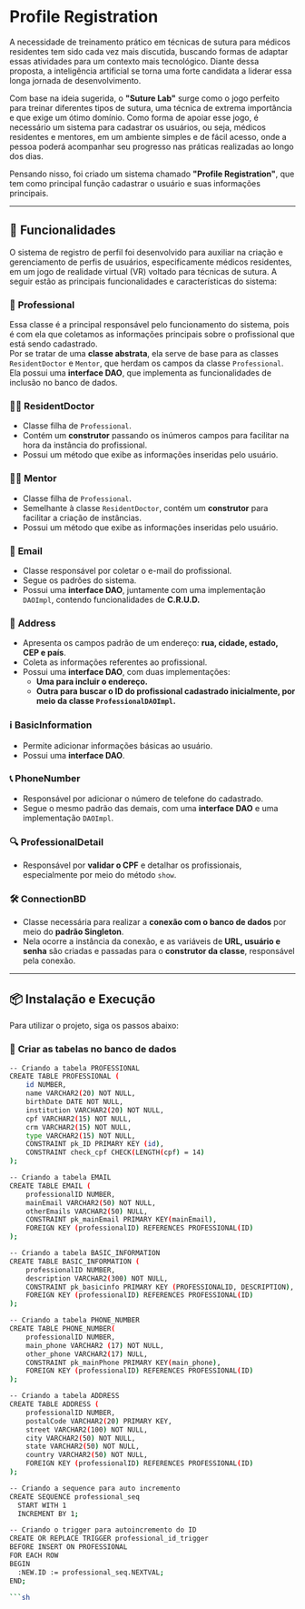 # Profile Registration

A necessidade de treinamento prático em técnicas de sutura para médicos residentes tem sido cada vez mais discutida, buscando formas de adaptar essas atividades para um contexto mais tecnológico. Diante dessa proposta, a inteligência artificial se torna uma forte candidata a liderar essa longa jornada de desenvolvimento.  

Com base na ideia sugerida, o **"Suture Lab"** surge como o jogo perfeito para treinar diferentes tipos de sutura, uma técnica de extrema importância e que exige um ótimo domínio. Como forma de apoiar esse jogo, é necessário um sistema para cadastrar os usuários, ou seja, médicos residentes e mentores, em um ambiente simples e de fácil acesso, onde a pessoa poderá acompanhar seu progresso nas práticas realizadas ao longo dos dias.  

Pensando nisso, foi criado um sistema chamado **"Profile Registration"**, que tem como principal função cadastrar o usuário e suas informações principais.  

---

## 🚀 Funcionalidades  

O sistema de registro de perfil foi desenvolvido para auxiliar na criação e gerenciamento de perfis de usuários, especificamente médicos residentes, em um jogo de realidade virtual (VR) voltado para técnicas de sutura. A seguir estão as principais funcionalidades e características do sistema:  

### 🏥 **Professional**  

Essa classe é a principal responsável pelo funcionamento do sistema, pois é com ela que coletamos as informações principais sobre o profissional que está sendo cadastrado.  
Por se tratar de uma **classe abstrata**, ela serve de base para as classes `ResidentDoctor` e `Mentor`, que herdam os campos da classe `Professional`.  
Ela possui uma **interface DAO**, que implementa as funcionalidades de inclusão no banco de dados.  

### 👨‍⚕️ **ResidentDoctor**  

- Classe filha de `Professional`.  
- Contém um **construtor** passando os inúmeros campos para facilitar na hora da instância do profissional.  
- Possui um método que exibe as informações inseridas pelo usuário.  

### 🧑‍🏫 **Mentor**  

- Classe filha de `Professional`.  
- Semelhante à classe `ResidentDoctor`, contém um **construtor** para facilitar a criação de instâncias.  
- Possui um método que exibe as informações inseridas pelo usuário.  

### 📧 **Email**  

- Classe responsável por coletar o e-mail do profissional.  
- Segue os padrões do sistema.  
- Possui uma **interface DAO**, juntamente com uma implementação `DAOImpl`, contendo funcionalidades de **C.R.U.D.**  

### 📍 **Address**  

- Apresenta os campos padrão de um endereço: **rua, cidade, estado, CEP e país**.  
- Coleta as informações referentes ao profissional.  
- Possui uma **interface DAO**, com duas implementações:  
  - **Uma para incluir o endereço.**  
  - **Outra para buscar o ID do profissional cadastrado inicialmente, por meio da classe `ProfessionalDAOImpl`.**  

### ℹ️ **BasicInformation**  

- Permite adicionar informações básicas ao usuário.  
- Possui uma **interface DAO**.  

### 📞 **PhoneNumber**  

- Responsável por adicionar o número de telefone do cadastrado.  
- Segue o mesmo padrão das demais, com uma **interface DAO** e uma implementação `DAOImpl`.  

### 🔍 **ProfessionalDetail**  

- Responsável por **validar o CPF** e detalhar os profissionais, especialmente por meio do método `show`.  

### 🛠 **ConnectionBD**  

- Classe necessária para realizar a **conexão com o banco de dados** por meio do **padrão Singleton**.  
- Nela ocorre a instância da conexão, e as variáveis de **URL, usuário e senha** são criadas e passadas para o **construtor da classe**, responsável pela conexão.  

---

## 📦 **Instalação e Execução**  

Para utilizar o projeto, siga os passos abaixo:  

### 🔹 **Criar as tabelas no banco de dados**
```sh
-- Criando a tabela PROFESSIONAL
CREATE TABLE PROFESSIONAL (
    id NUMBER, 
    name VARCHAR2(20) NOT NULL,
    birthDate DATE NOT NULL,
    institution VARCHAR2(20) NOT NULL,
    cpf VARCHAR2(15) NOT NULL,
    crm VARCHAR2(15) NOT NULL,
    type VARCHAR2(15) NOT NULL,
    CONSTRAINT pk_ID PRIMARY KEY (id),
    CONSTRAINT check_cpf CHECK(LENGTH(cpf) = 14)
);

-- Criando a tabela EMAIL
CREATE TABLE EMAIL (
    professionalID NUMBER,
    mainEmail VARCHAR2(50) NOT NULL,
    otherEmails VARCHAR2(50) NULL,
    CONSTRAINT pk_mainEmail PRIMARY KEY(mainEmail),
    FOREIGN KEY (professionalID) REFERENCES PROFESSIONAL(ID)
);

-- Criando a tabela BASIC_INFORMATION
CREATE TABLE BASIC_INFORMATION (
    professionalID NUMBER,
    description VARCHAR2(300) NOT NULL,
    CONSTRAINT pk_basicinfo PRIMARY KEY (PROFESSIONALID, DESCRIPTION),
    FOREIGN KEY (professionalID) REFERENCES PROFESSIONAL(ID)
);

-- Criando a tabela PHONE_NUMBER
CREATE TABLE PHONE_NUMBER(
    professionalID NUMBER,
    main_phone VARCHAR2 (17) NOT NULL,
    other_phone VARCHAR2(17) NULL,
    CONSTRAINT pk_mainPhone PRIMARY KEY(main_phone),
    FOREIGN KEY (professionalID) REFERENCES PROFESSIONAL(ID)
);

-- Criando a tabela ADDRESS
CREATE TABLE ADDRESS (
    professionalID NUMBER,
    postalCode VARCHAR2(20) PRIMARY KEY,
    street VARCHAR2(100) NOT NULL,
    city VARCHAR2(50) NOT NULL,
    state VARCHAR2(50) NOT NULL,
    country VARCHAR2(50) NOT NULL,
    FOREIGN KEY (professionalID) REFERENCES PROFESSIONAL(ID)
);

-- Criando a sequence para auto incremento
CREATE SEQUENCE professional_seq
  START WITH 1
  INCREMENT BY 1;

-- Criando o trigger para autoincremento do ID
CREATE OR REPLACE TRIGGER professional_id_trigger
BEFORE INSERT ON PROFESSIONAL
FOR EACH ROW
BEGIN
  :NEW.ID := professional_seq.NEXTVAL;
END;

```sh

